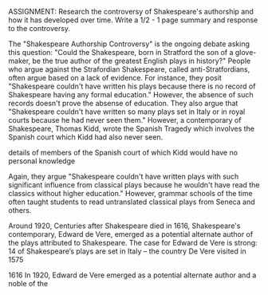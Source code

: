 ASSIGNMENT: Research the controversy of Shakespeare's authorship and how it has developed over time. Write a 1/2 - 1 page summary and response to the controversy.

The "Shakespeare Authorship Controversy" is the ongoing debate asking this question: "Could the Shakespeare, born in Stratford the son of a glove-maker, be the true author of the greatest English plays in history?" People who argue against the Strafordian Shakespeare, called anti-Stratfordians, often argue based on a lack of evidence. For instance, they posit "Shakespeare couldn't have written his plays because there is no record of Shakespeare having any formal education." However, the absence of such records doesn't prove the absense of education. They also argue that "Shakespeare couldn't have written so many plays set in Italy or in royal courts because he had never seen them." However, a contemporary of Shakespeare, Thomas Kidd, wrote the Spanish Tragedy which involves the Spanish court which Kidd had also never seen.

details of members of the Spanish court of which Kidd would have no personal knowledge

Again, they argue "Shakespeare couldn't have written plays with such significant influence from classical plays because he wouldn't have read the classics without higher education." However, grammar schools of the time often taught students to read untranslated classical plays from Seneca and others. 

Around 1920, Centuries after Shakespeare died in 1616, Shakespeare's contemporary, Edward de Vere, emerged as a potential alternate author of the plays attributed to Shakespeare. The case for Edward de Vere is strong: 14 of Shakespeare’s plays are set in Italy – the country De Vere visited in 1575

1616
In 1920, Edward de Vere emerged as a potential alternate author and a noble of the 
